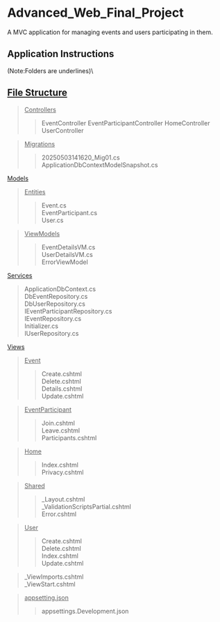 # Advanced_Web_Final_Project
A MVC application for managing events and users participating in them.

## Application Instructions

(Note:Folders are underlines)\
## **<ins>File Structure</ins>**
> <ins>Controllers</ins>
> > EventController
> > EventParticipantController
> > HomeController
> > UserController

> <ins>Migrations</ins>
> > 20250503141620_Mig01.cs
> > ApplicationDbContextModelSnapshot.cs

<ins>Models</ins>
  > <ins>Entities</ins>
  > > Event.cs\
  > > EventParticipant.cs\
  > > User.cs

  > <ins>ViewModels</ins>
  > > EventDetailsVM.cs\
  > > UserDetailsVM.cs  
  > ErrorViewModel

<ins>Services</ins>
> ApplicationDbContext.cs\
> DbEventRepository.cs\
> DbUserRepository.cs\
> IEventParticipantRepository.cs\
> IEventRepository.cs\
> Initializer.cs\
> IUserRepository.cs

<ins>Views</ins>
  > <ins>Event</ins>
  > > Create.cshtml\
  > > Delete.cshtml\
  > > Details.cshtml\
  > > Update.cshtml
  
  > <ins>EventParticipant</ins>
  > > Join.cshtml\
  > > Leave.cshtml\
  > > Participants.cshtml
  
  > <ins>Home</ins>
  > > Index.cshtml\
  > > Privacy.cshtml

  > <ins>Shared</ins>
  > > _Layout.cshtml\
  > > _ValidationScriptsPartial.cshtml\
  > > Error.cshtml

  > <ins>User</ins>
  > > Create.cshtml\
>   > Delete.cshtml\
>   > Index.cshtml\
>   > Update.cshtml

> _ViewImports.cshtml\
> _ViewStart.cshtml   

> <ins>appsetting.json</ins>
> > appsettings.Development.json
